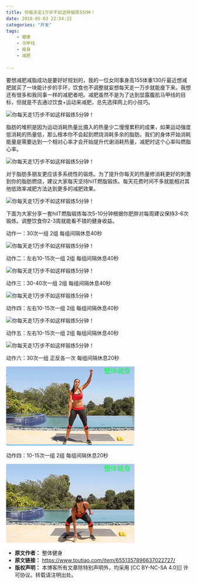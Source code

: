 ```yaml
---
title: 你每天走1万步不如这样锻炼5分钟！
date: 2018-05-03 22:54:22
categories: "开发"
tags:
	- 健康
	- 马甲线
	- 瘦身
	- 减肥

---
```


要想减肥减脂成功是要好好规划的，我的一位女同事身高155体重130斤最近想减肥就买了一块能计步的手环，饮食也不调整就妄想每天走一万步就能廋下来。我想还有很多和我同事一样的减肥者吧。减肥虽然不是为了达到显露腹肌马甲线的目标，但就是不去通过饮食+运动来减肥，总先选择网上的小技巧。

![你每天走1万步不如这样锻炼5分钟！][1_5]

脂肪的堆积是因为运动消耗热量比摄入的热量少二慢慢累积的成果，如果运动强度低消耗的热量低，那么根本你不会起到燃烧消耗多余的脂肪。我们的身体开始消耗能量是需要达到一个相对心率才会开始提升代谢消耗热量，减肥时这个心率叫燃脂心率。

![你每天走1万步不如这样锻炼5分钟！][1_5 1]

对于脂肪多朋友更应该多系统性的锻炼。为了提升你每天的热量修消耗更好的刺激到你的脂肪燃烧，建议大家每天坚持hiIT燃脂锻炼。每天花费时间不多就能相对其他低效率减肥方法达到更多的减肥效果。

![你每天走1万步不如这样锻炼5分钟！][1_5 2]

下面为大家分享一套hiIT燃脂锻炼每次5-10分钟根据你肥胖对每周建议保持3-6次锻炼。调整饮食你2-3周就能看不错的健身收益。

动作一：30次一组 2组 每组间隔休息40秒

![你每天走1万步不如这样锻炼5分钟！][1_5 3]

动作二：左右10-15次一组 2组 每组间隔休息40秒

![你每天走1万步不如这样锻炼5分钟！][1_5 4]

动作三：30-40次一组 2组 每组间隔休息40秒

![你每天走1万步不如这样锻炼5分钟！][1_5 5]

动作四：左右10-15次一组 2组 每组间隔休息40秒

![你每天走1万步不如这样锻炼5分钟！][1_5 6]

动作五：左右10-15次一组 2组 每组间隔休息40秒

![你每天走1万步不如这样锻炼5分钟！][1_5 7]

动作六：30次一组 正反各一次 每组间隔休息20秒

![你每天走1万步不如这样锻炼5分钟！][1_5 8]

动作四：10-15次一组 2组 每组间隔休息20秒

![你每天走1万步不如这样锻炼5分钟！][1_5 9]


[1_5]: http://p1.pstatp.com/large/pgc-image/1525356861744304fed03a5
[1_5 1]: http://p1.pstatp.com/large/pgc-image/1525356861712f5a5258141
[1_5 2]: http://p3.pstatp.com/large/pgc-image/1525356861702a183f3d5ce
[1_5 3]: http://p1.pstatp.com/large/pgc-image/1525356861984dc010cc6f4
[1_5 4]: http://p3.pstatp.com/large/pgc-image/15253568622416b96f30cc0
[1_5 5]: http://p1.pstatp.com/large/pgc-image/1525356862144461371db36
[1_5 6]: http://p9.pstatp.com/large/pgc-image/1525356862043ed1ba1bdb1
[1_5 7]: http://p3.pstatp.com/large/pgc-image/1525356862134a283a666a0
[1_5 8]: static/resources/crawler/QI2E-ZQ7B-U7ZR.gif
[1_5 9]: static/resources/crawler/NVBU-MQVJ-YQRQ.gif
 *  **原文作者：** 整体健身
 *  **原文链接：** https://www.toutiao.com/item/6551357896637022727/
 *  **版权声明：** 本博客所有文章除特别声明外，均采用 [CC BY-NC-SA 4.0][] 许可协议。转载请注明出处。
